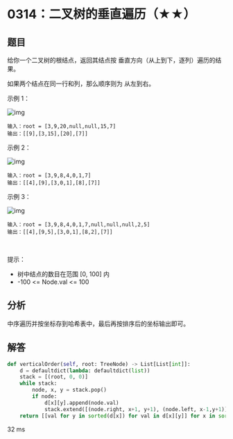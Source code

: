 # 0314：二叉树的垂直遍历（★★）


## 题目

给你一个二叉树的根结点，返回其结点按 垂直方向（从上到下，逐列）遍历的结果。

如果两个结点在同一行和列，那么顺序则为 从左到右。

示例 1：

![img](https://assets.leetcode.com/uploads/2021/01/28/vtree1.jpg)

	输入：root = [3,9,20,null,null,15,7]
	输出：[[9],[3,15],[20],[7]]

示例 2：

![img](https://assets.leetcode.com/uploads/2021/01/28/vtree2-1.jpg)

	输入：root = [3,9,8,4,0,1,7]
	输出：[[4],[9],[3,0,1],[8],[7]]

示例 3：

![img](https://assets.leetcode.com/uploads/2021/01/28/vtree2.jpg)

	输入：root = [3,9,8,4,0,1,7,null,null,null,2,5]
	输出：[[4],[9,5],[3,0,1],[8,2],[7]]
 

提示：
- 树中结点的数目在范围 [0, 100] 内
- -100 <= Node.val <= 100


## 分析

中序遍历并按坐标存到哈希表中，最后再按排序后的坐标输出即可。

## 解答

```python
def verticalOrder(self, root: TreeNode) -> List[List[int]]:
    d = defaultdict(lambda: defaultdict(list))
    stack = [(root, 0, 0)]
    while stack:
        node, x, y = stack.pop()
        if node:
            d[x][y].append(node.val)
            stack.extend([(node.right, x+1, y+1), (node.left, x-1,y+1)])
    return [[val for y in sorted(d[x]) for val in d[x][y]] for x in sorted(d)]
```
32 ms



